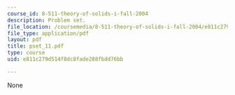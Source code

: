 ```yaml
---
course_id: 8-511-theory-of-solids-i-fall-2004
description: Problem set.
file_location: /coursemedia/8-511-theory-of-solids-i-fall-2004/e811c279d514f8dc8fade288fbdd76bb_pset_11.pdf
file_type: application/pdf
layout: pdf
title: pset_11.pdf
type: course
uid: e811c279d514f8dc8fade288fbdd76bb

---
```

None